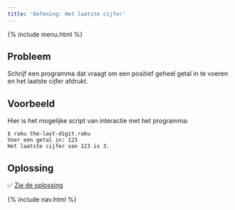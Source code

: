 ```yaml
---
title: 'Oefening: Het laatste cijfer'
---
```


{% include menu.html %}

## Probleem

Schrijf een programma dat vraagt om een positief geheel getal in te voeren en het laatste cijfer afdrukt.

## Voorbeeld

Hier is het mogelijke script van interactie met het programma:

```console
$ raku the-last-digit.raku
Voer een getal in: 123
Het laatste cijfer van 123 is 3.
```

## Oplossing

✅ [Zie de oplossing](solution)

{% include nav.html %}